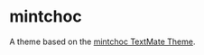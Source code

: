 # mintchoc

A theme based on the [mintchoc TextMate Theme](http://colorsublime.com/theme/mintchoc).
